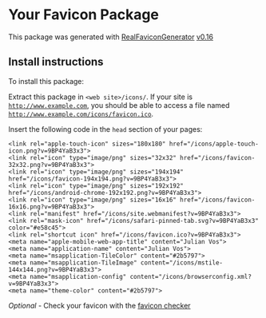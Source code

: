 # Your Favicon Package

This package was generated with [RealFaviconGenerator](https://realfavicongenerator.net/) [v0.16](https://realfavicongenerator.net/change_log#v0.16)

## Install instructions

To install this package:

Extract this package in <code>&lt;web site&gt;/icons/</code>. If your site is <code>http://www.example.com</code>, you should be able to access a file named <code>http://www.example.com/icons/favicon.ico</code>.

Insert the following code in the `head` section of your pages:

    <link rel="apple-touch-icon" sizes="180x180" href="/icons/apple-touch-icon.png?v=9BP4YaB3x3">
    <link rel="icon" type="image/png" sizes="32x32" href="/icons/favicon-32x32.png?v=9BP4YaB3x3">
    <link rel="icon" type="image/png" sizes="194x194" href="/icons/favicon-194x194.png?v=9BP4YaB3x3">
    <link rel="icon" type="image/png" sizes="192x192" href="/icons/android-chrome-192x192.png?v=9BP4YaB3x3">
    <link rel="icon" type="image/png" sizes="16x16" href="/icons/favicon-16x16.png?v=9BP4YaB3x3">
    <link rel="manifest" href="/icons/site.webmanifest?v=9BP4YaB3x3">
    <link rel="mask-icon" href="/icons/safari-pinned-tab.svg?v=9BP4YaB3x3" color="#e58c45">
    <link rel="shortcut icon" href="/icons/favicon.ico?v=9BP4YaB3x3">
    <meta name="apple-mobile-web-app-title" content="Julian Vos">
    <meta name="application-name" content="Julian Vos">
    <meta name="msapplication-TileColor" content="#2b5797">
    <meta name="msapplication-TileImage" content="/icons/mstile-144x144.png?v=9BP4YaB3x3">
    <meta name="msapplication-config" content="/icons/browserconfig.xml?v=9BP4YaB3x3">
    <meta name="theme-color" content="#2b5797">

*Optional* - Check your favicon with the [favicon checker](https://realfavicongenerator.net/favicon_checker)